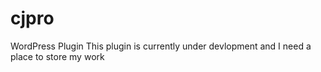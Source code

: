 # cjpro
WordPress Plugin
This plugin is currently under devlopment and I need a place to store my work
